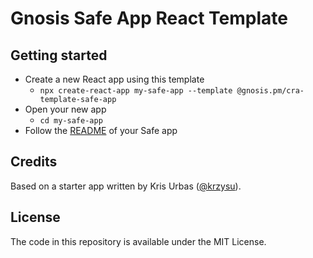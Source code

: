 # Gnosis Safe App React Template

## Getting started

- Create a new React app using this template
  - `npx create-react-app my-safe-app --template @gnosis.pm/cra-template-safe-app`
- Open your new app
  - `cd my-safe-app`
- Follow the [README](template/README.md) of your Safe app


## Credits

Based on a starter app written by Kris Urbas ([@krzysu](https://twitter.com/krzysu)).

## License

The code in this repository is available under the MIT License.
